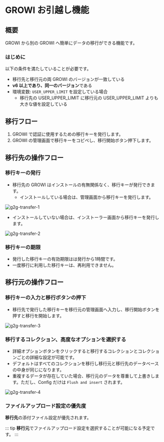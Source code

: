 # GROWI お引越し機能
<!-- markdownlint-disable MD033  -->
## 概要

GROWI から別の GROWI へ簡単にデータの移行ができる機能です。

### はじめに

以下の条件を満たしていることが必要です。

- 移行先と移行元の両 GROWI のバージョンが一致している
- **v6 以上であり、同一のバージョン**である
- 環境変数: `USER_UPPER_LIMIT` を設定している場合
  - 移行先の USER_UPPER_LIMIT に移行元の USER_UPPER_LIMIT よりも大きな値を設定している

## 移行フロー

1. <Badge text="移行先" vertical='middle'/> GROWI で認証に使用するための移行キーを発行します。
1. <Badge text="移行元" vertical='middle' type="warning"/> GROWI の管理画面で移行キーをコピペし、移行開始ボタン押下します。

## 移行先の操作フロー

### 移行キーの発行

- 移行先の GROWI はインストールの有無関係なく、移行キーが発行できます。
  - インストールしている場合は、管理画面から移行キーを発行します。

![g2g-transfer-1](/assets/images/g2g-transfer-1.png)

- インストールしていない場合は、インストーラー画面から移行キーを発行します。

![g2g-transfer-2](/assets/images/g2g-transfer-2.png)

### 移行キーの期限

- 発行した移行キーの有効期限はは発行から1時間です。
- 一度移行に利用した移行キーは、再利用できません。

## 移行元の操作フロー

### 移行キーの入力と移行ボタンの押下

- 移行先で発行した移行キーを移行元の管理画面へ入力し、移行開始ボタンを押すと移行を開始します。

![g2g-transfer-3](/assets/images/g2g-transfer-3.png)


### 移行するコレクション、高度なオプションを選択する

- 詳細オプションボタンをクリックすると移行するコレクションとコレクションごとの詳細な設定が可能です。
- デフォルトはすべてのコレクションを移行し移行元と移行先のデータベースの中身が同じになります。
- 重複するデータが存在していた場合、移行元のデータを尊重して上書きします。ただし、Config だけは `Flush and insert` されます。

![g2g-transfer-4](/assets/images/g2g-transfer-4.png)

### ファイルアップロード設定の優先度

**移行先**の添付ファイル設定が優先されます。

::: tip
**移行元**でファイルアップロード設定を選択することが可能になる予定です。
:::
